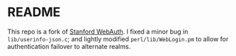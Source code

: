 # README

This repo is a fork of [Stanford WebAuth](https://github.com/Stanford/webauth). I fixed a minor bug in `lib/userinfo-json.c`; and lightly modified `perl/lib/WebLogin.pm` to allow for authentication failover to alternate realms. 

